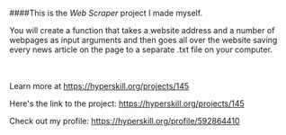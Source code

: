 ####This is the *Web Scraper* project I made myself.


<p>You will create a function that takes a website address and a number of webpages as input arguments and then goes all over the website saving every news article on the page to a separate .txt file on your computer.</p><br/><br/>Learn more at <a href="https://hyperskill.org/projects/145?utm_source=ide&utm_medium=ide&utm_campaign=ide&utm_content=project-card">https://hyperskill.org/projects/145</a>

Here's the link to the project: https://hyperskill.org/projects/145

Check out my profile: https://hyperskill.org/profile/592864410
